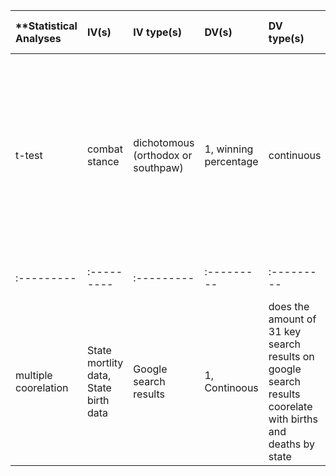 | **Statistical Analyses|	IV(s)|	IV type(s)|DV(s)|DV type(s)|Control Var| Control Var type |Question to be answered |H0 | alpha |link to paper ** |
|:---------|:---------|:---------|:---------|:---------|:---------|:---------|:---------|:---------|:---------|:---------|
| t-test|	combat stance |dichotomous (orthodox or southpaw) |1, winning percentage| continuous |n/a |n/a	 | Is combat stance orientation significantly related to success among Mixed Martial Arts fighters? | Winning percentage among left-oriented fighters (southpaw stance) > winning percentage among right-oriented fighters (orthodox stance). |0.025 |http://journals.plos.org/plosone/article?id=10.1371/journal.pone.0079793#pone-0079793-t001|
 |:---------|:---------|:---------|:---------|:---------|:---------|:---------|:---------|:---------|:---------|:---------|
| multiple coorelation| State mortlity data, State birth data| Google search results| 1, 	Continoous| does the amount of 31 key search results on google search results coorelate with births and deaths by state | Number of deaths and births per state cooresponds to amount of google search results. | p < 0.05 and p < 0.01 | http://journals.plos.org/plosone/article?id=10.1371/journal.pone.0063980|



